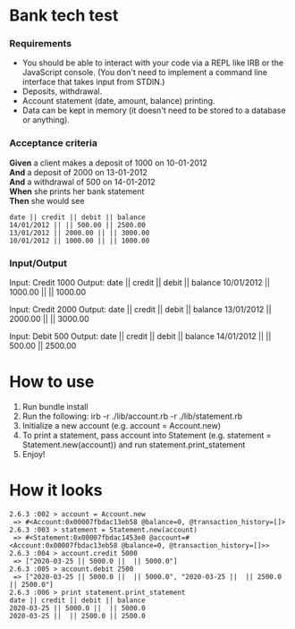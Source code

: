 # Bank tech test

### Requirements 
* You should be able to interact with your code via a REPL like IRB or the JavaScript console.  (You don't need to implement a command line interface that takes input from STDIN.)
* Deposits, withdrawal.
* Account statement (date, amount, balance) printing.
* Data can be kept in memory (it doesn't need to be stored to a database or anything).

### Acceptance criteria
**Given** a client makes a deposit of 1000 on 10-01-2012  
**And** a deposit of 2000 on 13-01-2012  
**And** a withdrawal of 500 on 14-01-2012  
**When** she prints her bank statement  
**Then** she would see

```
date || credit || debit || balance
14/01/2012 || || 500.00 || 2500.00
13/01/2012 || 2000.00 || || 3000.00
10/01/2012 || 1000.00 || || 1000.00
```

### Input/Output
Input:
Credit 1000
Output:
date || credit || debit || balance
10/01/2012 || 1000.00 || || 1000.00

Input:
Credit 2000
Output:
date || credit || debit || balance
13/01/2012 || 2000.00 || || 3000.00

Input:
Debit 500
Output:
date || credit || debit || balance
14/01/2012 || || 500.00 || 2500.00


# How to use

1. Run bundle install
2. Run the following: irb -r ./lib/account.rb -r ./lib/statement.rb
3. Initialize a new account (e.g. account = Account.new)
4. To print a statement, pass account into Statement (e.g. statement = Statement.new(account)) and run statement.print_statement
5. Enjoy!

# How it looks
```
2.6.3 :002 > account = Account.new
 => #<Account:0x00007fbdac13eb58 @balance=0, @transaction_history=[]> 
2.6.3 :003 > statement = Statement.new(account)
 => #<Statement:0x00007fbdac1453e0 @account=#<Account:0x00007fbdac13eb58 @balance=0, @transaction_history=[]>> 
2.6.3 :004 > account.credit 5000
 => ["2020-03-25 || 5000.0 ||  || 5000.0"] 
2.6.3 :005 > account.debit 2500
 => ["2020-03-25 || 5000.0 ||  || 5000.0", "2020-03-25 ||  || 2500.0 || 2500.0"] 
2.6.3 :006 > print statement.print_statement
date || credit || debit || balance
2020-03-25 || 5000.0 ||  || 5000.0
2020-03-25 ||  || 2500.0 || 2500.0
```